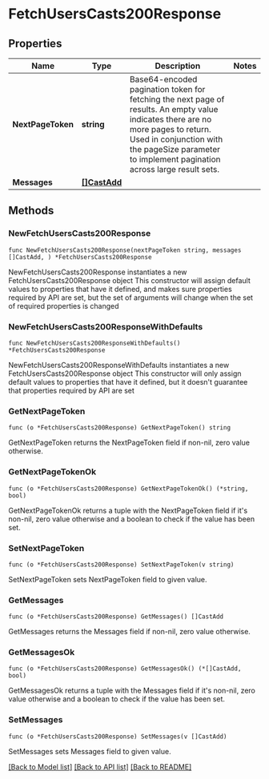 # FetchUsersCasts200Response

## Properties

Name | Type | Description | Notes
------------ | ------------- | ------------- | -------------
**NextPageToken** | **string** | Base64-encoded pagination token for fetching the next page of results. An empty value indicates there are no more pages to return. Used in conjunction with the pageSize parameter to implement pagination across large result sets. | 
**Messages** | [**[]CastAdd**](CastAdd.md) |  | 

## Methods

### NewFetchUsersCasts200Response

`func NewFetchUsersCasts200Response(nextPageToken string, messages []CastAdd, ) *FetchUsersCasts200Response`

NewFetchUsersCasts200Response instantiates a new FetchUsersCasts200Response object
This constructor will assign default values to properties that have it defined,
and makes sure properties required by API are set, but the set of arguments
will change when the set of required properties is changed

### NewFetchUsersCasts200ResponseWithDefaults

`func NewFetchUsersCasts200ResponseWithDefaults() *FetchUsersCasts200Response`

NewFetchUsersCasts200ResponseWithDefaults instantiates a new FetchUsersCasts200Response object
This constructor will only assign default values to properties that have it defined,
but it doesn't guarantee that properties required by API are set

### GetNextPageToken

`func (o *FetchUsersCasts200Response) GetNextPageToken() string`

GetNextPageToken returns the NextPageToken field if non-nil, zero value otherwise.

### GetNextPageTokenOk

`func (o *FetchUsersCasts200Response) GetNextPageTokenOk() (*string, bool)`

GetNextPageTokenOk returns a tuple with the NextPageToken field if it's non-nil, zero value otherwise
and a boolean to check if the value has been set.

### SetNextPageToken

`func (o *FetchUsersCasts200Response) SetNextPageToken(v string)`

SetNextPageToken sets NextPageToken field to given value.


### GetMessages

`func (o *FetchUsersCasts200Response) GetMessages() []CastAdd`

GetMessages returns the Messages field if non-nil, zero value otherwise.

### GetMessagesOk

`func (o *FetchUsersCasts200Response) GetMessagesOk() (*[]CastAdd, bool)`

GetMessagesOk returns a tuple with the Messages field if it's non-nil, zero value otherwise
and a boolean to check if the value has been set.

### SetMessages

`func (o *FetchUsersCasts200Response) SetMessages(v []CastAdd)`

SetMessages sets Messages field to given value.



[[Back to Model list]](../README.md#documentation-for-models) [[Back to API list]](../README.md#documentation-for-api-endpoints) [[Back to README]](../README.md)


